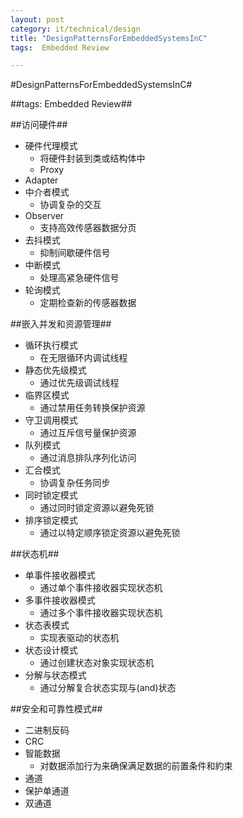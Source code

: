 ```yaml
---
layout: post
category: it/technical/design
title: "DesignPatternsForEmbeddedSystemsInC"
tags:  Embedded Review

---
```

#DesignPatternsForEmbeddedSystemsInC#



##tags: Embedded Review##



##访问硬件##
* 硬件代理模式
  * 将硬件封装到类或结构体中
  * Proxy
* Adapter
* 中介者模式
  * 协调复杂的交互
* Observer
  * 支持高效传感器数据分页
* 去抖模式
  * 抑制间歇硬件信号
* 中断模式
  * 处理高紧急硬件信号
* 轮询模式
  * 定期检查新的传感器数据



##嵌入并发和资源管理##
* 循环执行模式
  * 在无限循环内调试线程
* 静态优先级模式
  * 通过优先级调试线程
* 临界区模式
  * 通过禁用任务转换保护资源
* 守卫调用模式
  * 通过互斥信号量保护资源
* 队列模式
  * 通过消息排队序列化访问
* 汇合模式
  * 协调复杂任务同步
* 同时锁定模式
  * 通过同时锁定资源以避免死锁
* 排序锁定模式
  * 通过以特定顺序锁定资源以避免死锁



##状态机##
* 单事件接收器模式
  * 通过单个事件接收器实现状态机
* 多事件接收器模式
  * 通过多个事件接收器实现状态机
* 状态表模式
  * 实现表驱动的状态机
* 状态设计模式
  * 通过创建状态对象实现状态机
* 分解与状态模式
  * 通过分解复合状态实现与(and)状态



##安全和可靠性模式##
* 二进制反码
* CRC
* 智能数据
  * 对数据添加行为来确保满足数据的前置条件和約束
* 通道
* 保护单通道
* 双通道
